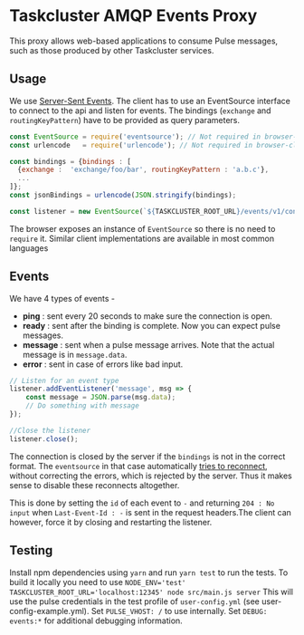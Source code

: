 # Taskcluster AMQP Events Proxy

This proxy allows web-based applications to consume Pulse messages, such as those produced by other Taskcluster services.

## Usage

We use [Server-Sent Events](https://www.w3.org/TR/2009/WD-eventsource-20090421/). The client has to use an EventSource interface to connect to the api and listen for events. The bindings (`exchange` and `routingKeyPattern`) have to be provided as query parameters. 

```js
const EventSource = require('eventsource'); // Not required in browser-clients
const urlencode   = require('urlencode'); // Not required in browser-clients

const bindings = {bindings : [ 
  {exchange :  'exchange/foo/bar', routingKeyPattern : 'a.b.c'},
  ...
]};
const jsonBindings = urlencode(JSON.stringify(bindings);

const listener = new EventSource(`${TASKCLUSTER_ROOT_URL}/events/v1/connect/?bindings=${jsonBindings}`)
```
The browser exposes an instance of `EventSource` so there is no need to `require` it. Similar client implementations are available in most common languages

## Events

We have 4 types of events - 
* __ping__  : sent every 20 seconds to make sure the connection is open.
* __ready__ : sent after the binding is complete. Now you can expect pulse messages.
* __message__ : sent when a pulse message arrives. Note that the actual message is in `message.data`.
* __error__ : sent in case of errors like bad input.

```js
// Listen for an event type 
listener.addEventListener('message', msg => {
    const message = JSON.parse(msg.data);
    // Do something with message
});

//Close the listener
listener.close();
```
The connection is closed by the server if the `bindings` is not in the correct format.
The `eventsource` in that case automatically [tries to reconnect](https://www.w3.org/TR/2009/WD-eventsource-20090421/#reset-the-connection), without correcting the errors, which is rejected by the server. Thus it makes sense to disable these reconnects altogether.

This is done by setting the `id` of each event to `-` and returning `204 : No input` when `Last-Event-Id : -` is sent in the request headers.The client can however, force it by closing and restarting the listener.


## Testing

Install npm dependencies using `yarn` and run `yarn test` to run the tests. 
To build it locally you need to use `NODE_ENV='test' TASKCLUSTER_ROOT_URL='localhost:12345' node src/main.js server` 
This will use the pulse credentials in the test profile of `user-config.yml` (see user-config-example.yml). Set `PULSE_VHOST: /`  to use internally.
Set `DEBUG: events:*` for additional debugging information.



